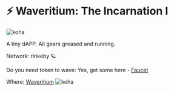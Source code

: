 # :zap: Waveritium: The Incarnation I

![koha](https://user-images.githubusercontent.com/66284362/168624164-79e17a68-f19e-45a5-8b96-5d04fe9382b1.jpeg)

A tiny dAPP. All gears greased and running.

Network: rinkeby 🪐

Do you need token to wave: Yes, get some here - [Faucet](https://faucets.chain.link/rinkeby)

Where: [Waveritium](https://wavertium.kohasummons.repl.co/)
![koha](https://user-images.githubusercontent.com/66284362/168624196-7a34e52c-75ee-4cdc-ac05-01372a659ed1.jpeg)

